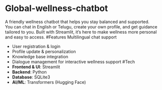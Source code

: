 # Global-wellness-chatbot
A friendly wellness chatbot that helps you stay balanced and supported. You can chat in English or Telugu, create your own profile, and get guidance tailored to you. Built with Streamlit, it’s here to make wellness more personal and easy to access.
#Features
Multilingual chat support 
- User registration & login  
- Profile update & personalization  
- Knowledge base integration  
- Dialogue management for interactive wellness support
#Tech
- **Frontend & UI**: Streamlit  
- **Backend**: Python  
- **Database**: SQLite3  
- **AI/ML**: Transformers (Hugging Face)
